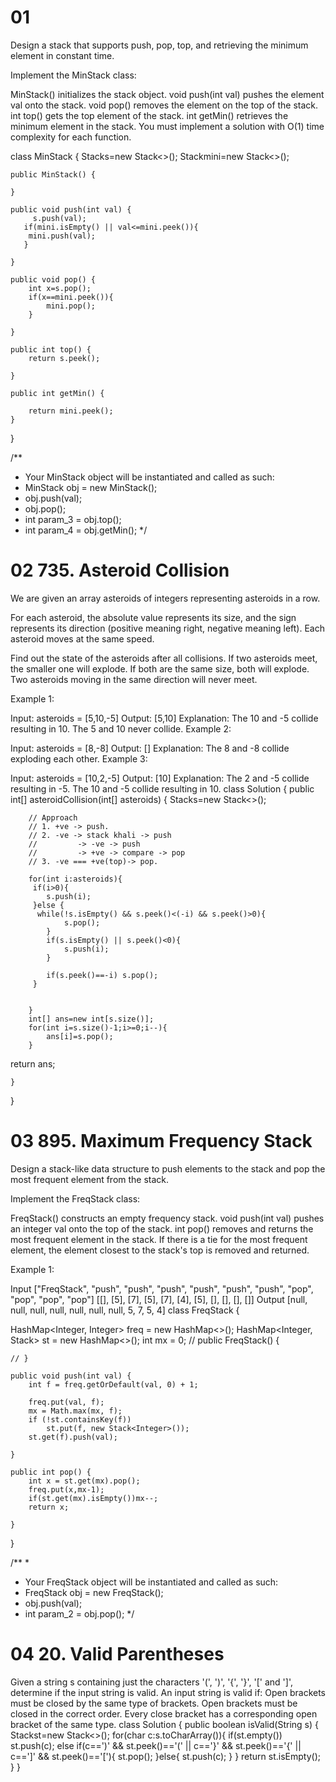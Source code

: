 # 01 


Design a stack that supports push, pop, top, and retrieving the minimum element in constant time.

Implement the MinStack class:

MinStack() initializes the stack object.
void push(int val) pushes the element val onto the stack.
void pop() removes the element on the top of the stack.
int top() gets the top element of the stack.
int getMin() retrieves the minimum element in the stack.
You must implement a solution with O(1) time complexity for each function.



class MinStack {
     Stack<Integer>s=new Stack<>();
   Stack<Integer>mini=new Stack<>();

    public MinStack() {
        
    }
    
    public void push(int val) {
         s.push(val);
       if(mini.isEmpty() || val<=mini.peek()){
        mini.push(val);
       }
        
    }
    
    public void pop() {
        int x=s.pop();
        if(x==mini.peek()){
            mini.pop();
        }
        
    }
    
    public int top() {
        return s.peek();
        
    }
    
    public int getMin() {
        
        return mini.peek();
    }
}

/**
 * Your MinStack object will be instantiated and called as such:
 * MinStack obj = new MinStack();
 * obj.push(val);
 * obj.pop();
 * int param_3 = obj.top();
 * int param_4 = obj.getMin();
 */


 # 02 735. Asteroid Collision

We are given an array asteroids of integers representing asteroids in a row.

For each asteroid, the absolute value represents its size, and the sign represents its direction (positive meaning right, negative meaning left). Each asteroid moves at the same speed.

Find out the state of the asteroids after all collisions. If two asteroids meet, the smaller one will explode. If both are the same size, both will explode. Two asteroids moving in the same direction will never meet.

 

Example 1:

Input: asteroids = [5,10,-5]
Output: [5,10]
Explanation: The 10 and -5 collide resulting in 10. The 5 and 10 never collide.
Example 2:

Input: asteroids = [8,-8]
Output: []
Explanation: The 8 and -8 collide exploding each other.
Example 3:

Input: asteroids = [10,2,-5]
Output: [10]
Explanation: The 2 and -5 collide resulting in -5. The 10 and -5 collide resulting in 10.
 class Solution {
    public int[] asteroidCollision(int[] asteroids) {
        Stack<Integer>s=new Stack<>();
     

        // Approach
        // 1. +ve -> push.
        // 2. -ve -> stack khali -> push
        //         -> -ve -> push
        //         -> +ve -> compare -> pop
        // 3. -ve === +ve(top)-> pop.
     
        for(int i:asteroids){
         if(i>0){
            s.push(i);
         }else {
          while(!s.isEmpty() && s.peek()<(-i) && s.peek()>0){
                s.pop();
            }
            if(s.isEmpty() || s.peek()<0){
                s.push(i);
            }
          
            if(s.peek()==-i) s.pop();
         }


        }
        int[] ans=new int[s.size()];
        for(int i=s.size()-1;i>=0;i--){
            ans[i]=s.pop();
        }
return ans;

        
    }
}


# 03 895. Maximum Frequency Stack

Design a stack-like data structure to push elements to the stack and pop the most frequent element from the stack.

Implement the FreqStack class:

FreqStack() constructs an empty frequency stack.
void push(int val) pushes an integer val onto the top of the stack.
int pop() removes and returns the most frequent element in the stack.
If there is a tie for the most frequent element, the element closest to the stack's top is removed and returned.
 

Example 1:

Input
["FreqStack", "push", "push", "push", "push", "push", "push", "pop", "pop", "pop", "pop"]
[[], [5], [7], [5], [7], [4], [5], [], [], [], []]
Output
[null, null, null, null, null, null, null, 5, 7, 5, 4]
class FreqStack {

 HashMap<Integer, Integer> freq = new HashMap<>();
        HashMap<Integer, Stack<Integer>> st = new HashMap<>();
        int mx = 0;
    // public FreqStack() {
       
    // }

    public void push(int val) {
        int f = freq.getOrDefault(val, 0) + 1;

        freq.put(val, f);
        mx = Math.max(mx, f);
        if (!st.containsKey(f))
            st.put(f, new Stack<Integer>());
        st.get(f).push(val);

    }

    public int pop() {
        int x = st.get(mx).pop();
        freq.put(x,mx-1);
        if(st.get(mx).isEmpty())mx--;
        return x;

    }
}

/**
 * 
 * Your FreqStack object will be instantiated and called as such:
 * FreqStack obj = new FreqStack();
 * obj.push(val);
 * int param_2 = obj.pop();
 */


 # 04 20. Valid Parentheses
Given a string s containing just the characters '(', ')', '{', '}', '[' and ']', determine if the input string is valid.
An input string is valid if:
Open brackets must be closed by the same type of brackets.
Open brackets must be closed in the correct order.
Every close bracket has a corresponding open bracket of the same type.
 class Solution {
    public boolean isValid(String s) {
         Stack<Character>st=new Stack<>();
         for(char c:s.toCharArray()){
            if(st.empty()) st.push(c);
            else if(c==')' && st.peek()=='(' || c=='}' && st.peek()=='{' || c==']' && st.peek()=='['){
                st.pop();
            }else{
                st.push(c);
            }
         }
        return st.isEmpty();
    }
}